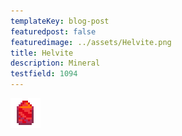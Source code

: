 ```yaml
---
templateKey: blog-post
featuredpost: false
featuredimage: ../assets/Helvite.png
title: Helvite
description: Mineral
testfield: 1094
---
```

![Helvite](../assets/Helvite.png)